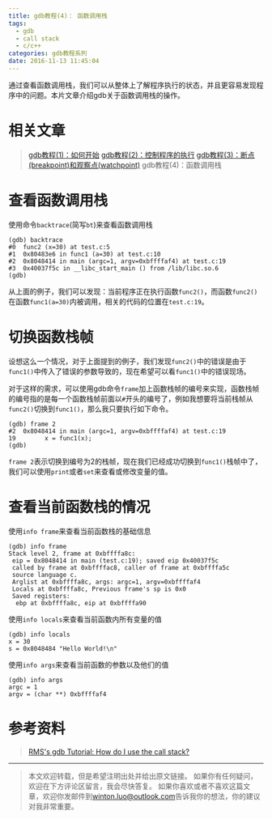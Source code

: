 ```yaml
---
title: gdb教程(4)： 函数调用栈
tags:
  - gdb
  - call stack
  - c/c++
categories: gdb教程系列
date: 2016-11-13 11:45:04
---
```



通过查看函数调用栈，我们可以从整体上了解程序执行的状态，并且更容易发现程序中的问题。本片文章介绍gdb关于函数调用栈的操作。

<!-- more -->

# 相关文章
> [gdb教程(1)：如何开始][gdb-categories]
> [gdb教程(2)：控制程序的执行][gdb-categories]
> [gdb教程(3)：断点(breakpoint)和观察点(watchpoint)][gdb-categories]
> gdb教程(4)：函数调用栈

[gdb-categories]: /categories/gdb教程系列/

# 查看函数调用栈
使用命令`backtrace`(简写`bt`)来查看函数调用栈

```
(gdb) backtrace
#0  func2 (x=30) at test.c:5
#1  0x80483e6 in func1 (a=30) at test.c:10
#2  0x8048414 in main (argc=1, argv=0xbffffaf4) at test.c:19
#3  0x40037f5c in __libc_start_main () from /lib/libc.so.6
(gdb) 
```

从上面的例子，我们可以发现：当前程序正在执行函数`func2()`，而函数`func2()`在函数`func1(a=30)`内被调用，相关的代码的位置在`test.c:19`。

# 切换函数栈帧
设想这么一个情况，对于上面提到的例子，我们发现`func2()`中的错误是由于`func1()`中传入了错误的参数导致的，现在希望可以看`func1()`中的错误现场。

对于这样的需求，可以使用gdb命令`frame`加上函数栈帧的编号来实现，函数栈帧的编号指的是每一个函数栈帧前面以`#`开头的编号了，例如我想要将当前栈帧从`func2()`切换到`func1()`，那么我只要执行如下命令。

```
(gdb) frame 2
#2  0x8048414 in main (argc=1, argv=0xbffffaf4) at test.c:19
19        x = func1(x);
(gdb) 
```

`frame 2`表示切换到编号为2的栈帧，现在我们已经成功切换到`func1()`栈帧中了，我们可以使用`print`或者`set`来查看或修改变量的值。

# 查看当前函数栈的情况

使用`info frame`来查看当前函数栈的基础信息

```
(gdb) info frame
Stack level 2, frame at 0xbffffa8c:
 eip = 0x8048414 in main (test.c:19); saved eip 0x40037f5c
 called by frame at 0xbffffac8, caller of frame at 0xbffffa5c
 source language c.
 Arglist at 0xbffffa8c, args: argc=1, argv=0xbffffaf4
 Locals at 0xbffffa8c, Previous frame's sp is 0x0
 Saved registers:
  ebp at 0xbffffa8c, eip at 0xbffffa90
```

使用`info locals`来查看当前函数内所有变量的值

```
(gdb) info locals
x = 30
s = 0x8048484 "Hello World!\n"
```

使用`info args`来查看当前函数的参数以及他们的值

```
(gdb) info args
argc = 1
argv = (char **) 0xbffffaf4
```

# 参考资料
> [RMS's gdb Tutorial: How do I use the call stack?](http://www.unknownroad.com/rtfm/gdbtut/gdbstack.html)

---
> 本文欢迎转载，但是希望注明出处并给出原文链接。
> 如果你有任何疑问，欢迎在下方评论区留言，我会尽快答复。
> 如果你喜欢或者不喜欢这篇文章，欢迎你发邮件到[winton.luo@outlook.com](mailto:winton.luo@outlook.com)告诉我你的想法，你的建议对我非常重要。
